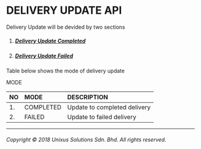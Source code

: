 # DELIVERY UPDATE API

Delivery Update will be devided by two sections

1. ##### [Delivery Update Completed](1941-delivery-update-completed.md)
2. ##### [Delivery Update Failed](delivery/delivery-update-failed.md)

Table below shows the mode of delivery update

MODE

| NO | MODE | DESCRIPTION |
| :--- | :--- | :--- |
| 1. | COMPLETED | Update to completed delivery |
| 2. | FAILED | Update to failed delivery |

---

###### Copyright © 2018 Unixus Solutions Sdn. Bhd. All rights reserved.



